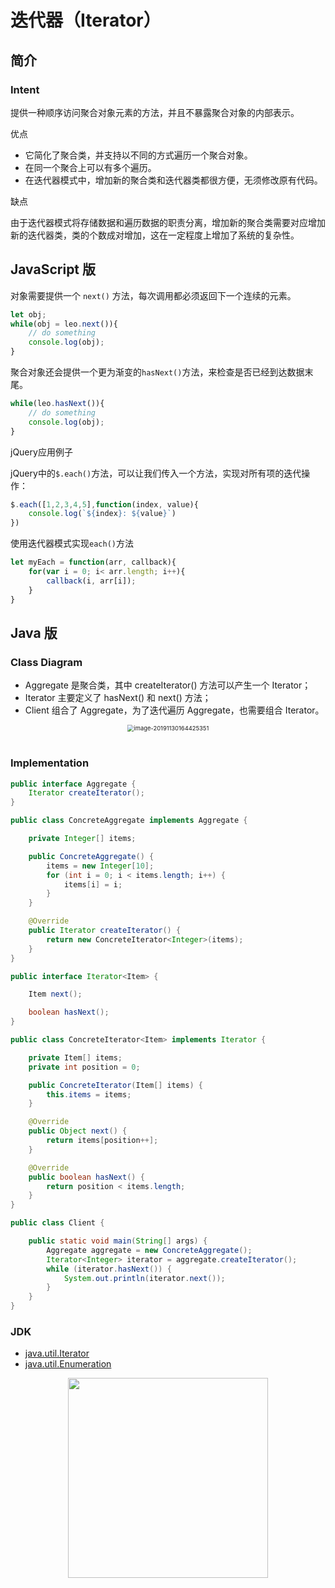 # 迭代器（Iterator）

## 简介

### Intent

提供一种顺序访问聚合对象元素的方法，并且不暴露聚合对象的内部表示。



优点

- 它简化了聚合类，并支持以不同的方式遍历一个聚合对象。
- 在同一个聚合上可以有多个遍历。
- 在迭代器模式中，增加新的聚合类和迭代器类都很方便，无须修改原有代码。



缺点

由于迭代器模式将存储数据和遍历数据的职责分离，增加新的聚合类需要对应增加新的迭代器类，类的个数成对增加，这在一定程度上增加了系统的复杂性。





## JavaScript 版

对象需要提供一个 `next()` 方法，每次调用都必须返回下一个连续的元素。

```js
let obj;
while(obj = leo.next()){
    // do something
    console.log(obj);
}
```

聚合对象还会提供一个更为渐变的`hasNext()`方法，来检查是否已经到达数据末尾。

```js
while(leo.hasNext()){
    // do something
    console.log(obj);
}
```



jQuery应用例子

jQuery中的`$.each()`方法，可以让我们传入一个方法，实现对所有项的迭代操作：

```js
$.each([1,2,3,4,5],function(index, value){
    console.log(`${index}: ${value}`)
})
```

使用迭代器模式实现`each()`方法

```js
let myEach = function(arr, callback){
    for(var i = 0; i< arr.length; i++){
        callback(i, arr[i]);
    }
}
```





## Java 版



### Class Diagram

- Aggregate 是聚合类，其中 createIterator() 方法可以产生一个 Iterator；
- Iterator 主要定义了 hasNext() 和 next() 方法；
- Client 组合了 Aggregate，为了迭代遍历 Aggregate，也需要组合 Iterator。

<div align="center"> <img src="https://cs-notes-1256109796.cos.ap-guangzhou.myqcloud.com/image-20191130164425351.png" alt="image-20191130164425351" style="zoom: 67%;" /> </div><br>

### Implementation

```java
public interface Aggregate {
    Iterator createIterator();
}
```

```java
public class ConcreteAggregate implements Aggregate {

    private Integer[] items;

    public ConcreteAggregate() {
        items = new Integer[10];
        for (int i = 0; i < items.length; i++) {
            items[i] = i;
        }
    }

    @Override
    public Iterator createIterator() {
        return new ConcreteIterator<Integer>(items);
    }
}
```

```java
public interface Iterator<Item> {

    Item next();

    boolean hasNext();
}
```

```java
public class ConcreteIterator<Item> implements Iterator {

    private Item[] items;
    private int position = 0;

    public ConcreteIterator(Item[] items) {
        this.items = items;
    }

    @Override
    public Object next() {
        return items[position++];
    }

    @Override
    public boolean hasNext() {
        return position < items.length;
    }
}
```

```java
public class Client {

    public static void main(String[] args) {
        Aggregate aggregate = new ConcreteAggregate();
        Iterator<Integer> iterator = aggregate.createIterator();
        while (iterator.hasNext()) {
            System.out.println(iterator.next());
        }
    }
}
```

### JDK

- [java.util.Iterator](http://docs.oracle.com/javase/8/docs/api/java/util/Iterator.html)
- [java.util.Enumeration](http://docs.oracle.com/javase/8/docs/api/java/util/Enumeration.html)






<div align="center"><img width="320px" src="https://cs-notes-1256109796.cos.ap-guangzhou.myqcloud.com/githubio/公众号二维码-2.png"></img></div>
